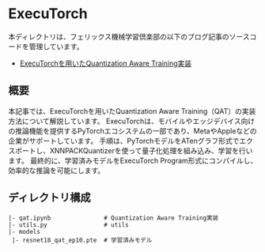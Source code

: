 # ExecuTorch

本ディレクトリは、フェリックス機械学習倶楽部の以下のブログ記事のソースコードを管理しています。
- [ExecuTorchを用いたQuantization Aware Training実装](https://ai.ferix.jp/blog?id=ko5bd_adugq)

## 概要
本記事では、ExecuTorchを用いたQuantization Aware Training（QAT）の実装方法について解説しています。
ExecuTorchは、モバイルやエッジデバイス向けの推論機能を提供するPyTorchエコシステムの一部であり、MetaやAppleなどの企業がサポートしています。
手順は、PyTorchモデルをATenグラフ形式でエクスポートし、XNNPACKQuantizerを使って量子化処理を組み込み、学習を行います。
最終的に、学習済みモデルをExecuTorch Program形式にコンパイルし、効率的な推論を可能にします。

## ディレクトリ構成
```
|- qat.ipynb               # Quantization Aware Training実装
|- utils.py                # utils
|- models
 |- resnet18_qat_ep10.pte  # 学習済みモデル
```
